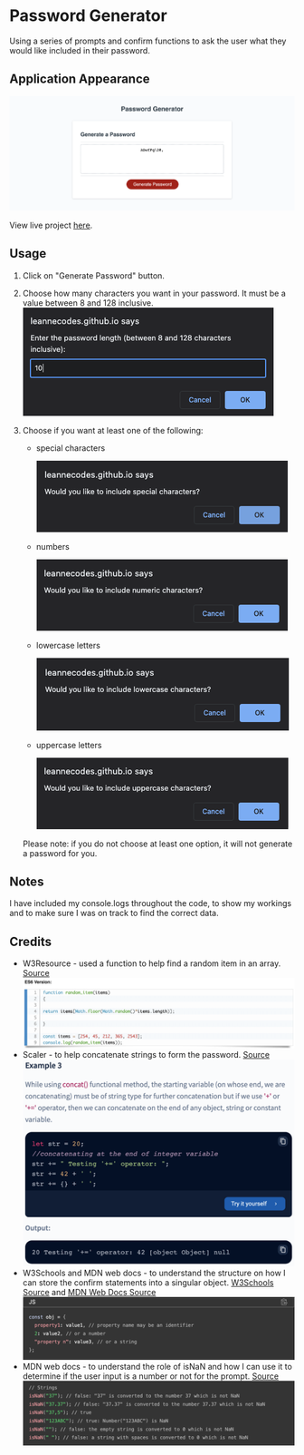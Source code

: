 # Password Generator

Using a series of prompts and confirm functions to ask the user what they would like included in their password.

## Application Appearance

![Password Generator](./assets/passwordGenerator.png)

View live project [here](https://leannecodes.github.io/password-generator/).

## Usage

1. Click on "Generate Password" button.
2. Choose how many characters you want in your password. It must be a value between 8 and 128 inclusive.
   ![Password Length](./assets/prompt1.png)
3. Choose if you want at least one of the following:
   - special characters
     
     ![Include special characters](./assets/confirm1.png)
   - numbers
     
     ![Include numbers](./assets/confirm2.png)
   - lowercase letters
     
     ![Include lowercase letters](./assets/confirm3.png)
   - uppercase letters
     
     ![Include uppercase letters](./assets/confirm4.png)

   Please note: if you do not choose at least one option, it will not generate a password for you.

## Notes
I have included my console.logs throughout the code, to show my workings and to make sure I was on track to find the correct data.

## Credits
- W3Resource - used a function to help find a random item in an array. [Source](https://www.w3resource.com/javascript-exercises/javascript-array-exercise-35.php)
![Random item](./assets/randomItem.png)
- Scaler - to help concatenate strings to form the password. [Source](https://www.scaler.com/topics/string-concatenation-javascript/)
![String Concatenation](./assets/stringConcatenation.png)
- W3Schools and MDN web docs - to understand the structure on how I can store the confirm statements into a singular object. [W3Schools Source](https://www.w3schools.com/js/js_objects.asp#:~:text=Objects%20are%20variables%20too.,objects%20can%20contain%20many%20values.&text=The%20values%20are%20written%20as,objects%20with%20the%20const%20keyword) and [MDN Web Docs Source](https://developer.mozilla.org/en-US/docs/Web/JavaScript/Guide/Working_with_objects)
![Objects](./assets/object.png)
- MDN web docs - to understand the role of isNaN and how I can use it to determine if the user input is a number or not for the prompt. [Source](https://developer.mozilla.org/en-US/docs/Web/JavaScript/Reference/Global_Objects/isNaN)
![isNaN](./assets/isNaN.png)
